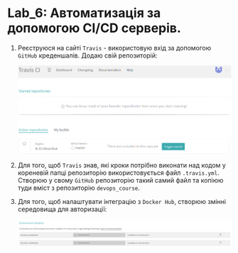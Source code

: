 # Lab_6: Автоматизація за допомогою CI/CD серверів.

1. Реєструюся на сайті `Travis` - використовую вхід за допомогою `GitHub` креденшалів. Додаю свій репозиторій:

     ![image](1.png)
     
2. Для того, щоб `Travis` знав, які кроки потрібно виконати над кодом у кореневій папці репозиторію використовується файл `.travis.yml`. Створюю у свому `GitHub` репозиторію такий самий файл та копіюю туди вміст з репозиторію `devops_course`.

3. Для того, щоб налаштувати інтеграцію з `Docker Hub`, створюю змінні середовища для авторизації:

    ![image](2.png)

